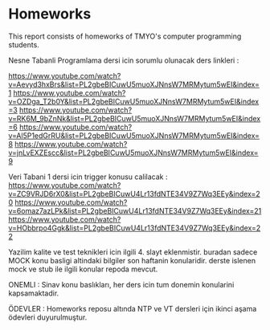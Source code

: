 # Homeworks
This report consists of homeworks of TMYO's computer programming students.



Nesne Tabanli Programlama dersi icin sorumlu olunacak ders linkleri : 

https://www.youtube.com/watch?v=Aevyd3hxBrs&list=PL2gbeBICuwU5muoXJNnsW7MRMytum5wEI&index=1
https://www.youtube.com/watch?v=OZDga_T2b0Y&list=PL2gbeBICuwU5muoXJNnsW7MRMytum5wEI&index=3
https://www.youtube.com/watch?v=RK6M_9bZnNk&list=PL2gbeBICuwU5muoXJNnsW7MRMytum5wEI&index=6
https://www.youtube.com/watch?v=Al5P1edGrRU&list=PL2gbeBICuwU5muoXJNnsW7MRMytum5wEI&index=8
https://www.youtube.com/watch?v=jnLvEXZEscc&list=PL2gbeBICuwU5muoXJNnsW7MRMytum5wEI&index=9

Veri Tabani 1 dersi icin trigger konusu calilacak : 
https://www.youtube.com/watch?v=ZC9VRJD6rX0&list=PL2gbeBICuwU4Lr13fdNTE34V9Z7Wq3EEy&index=20
https://www.youtube.com/watch?v=6omaz7azLPk&list=PL2gbeBICuwU4Lr13fdNTE34V9Z7Wq3EEy&index=21
https://www.youtube.com/watch?v=HObbrpo4Ggk&list=PL2gbeBICuwU4Lr13fdNTE34V9Z7Wq3EEy&index=22


Yazilim kalite ve test teknikleri icin ilgili 4. slayt eklenmistir. buradan sadece MOCK konu basligi altindaki bilgiler son haftanin konularidir. derste islenen mock ve stub ile ilgili konular repoda mevcut.

ONEMLI : Sinav konu baslıkları, her ders icin tum donemin konularini kapsamaktadir. 

ÖDEVLER : Homeworks reposu altında NTP ve VT dersleri için ikinci aşama ödevleri duyurulmuştur. 





